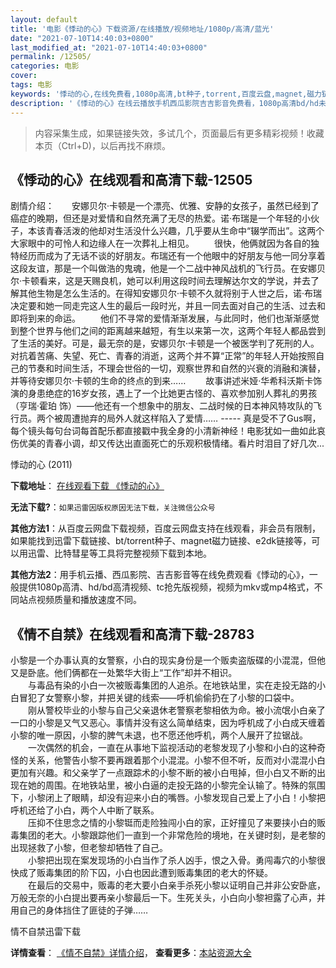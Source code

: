 ```yaml
---
layout: default
title: '电影《悸动的心》下载资源/在线播放/视频地址/1080p/高清/蓝光'
date: "2021-07-10T14:40:03+0800"
last_modified_at: "2021-07-10T14:40:03+0800"
permalink: /12505/
categories: 电影
cover:
tags: 电影
keywords: '悸动的心,在线免费看,1080p高清,bt种子,torrent,百度云盘,magnet,磁力链,迅雷下载资源'
description: '《悸动的心》在线云播放手机西瓜影院吉吉影音免费看，1080p高清bd/hd未删减完整版和tc抢先枪版，mkv/mp4格式，附带bt/torrent种子、magnet/磁力链、百度云盘、网盘资源迅雷下载链接'
---
```


>内容采集生成，如果链接失效，多试几个，页面最后有更多精彩视频！收藏本页（Ctrl+D)，以后再找不麻烦。


## 《悸动的心》在线观看和高清下载-12505

剧情介绍：　　安娜贝尔·卡顿是一个漂亮、优雅、安静的女孩子，虽然已经到了癌症的晚期，但还是对爱情和自然充满了无尽的热爱。诺·布瑞是一个年轻的小伙子，本该青春活泼的他却对生活没什么兴趣，几乎要从生命中“辍学而出”。这两个大家眼中的可怜人和边缘人在一次葬礼上相见。 　　很快，他俩就因为各自的独特经历而成为了无话不谈的好朋友。布瑞还有一个他眼中的好朋友与他一同分享着这段友谊，那是一个叫做浩的鬼魂，他是一个二战中神风战机的飞行员。在安娜贝尔·卡顿看来，这是天赐良机，她可以利用这段时间去理解达尔文的学说，并去了解其他生物是怎么生活的。在得知安娜贝尔·卡顿不久就将别于人世之后，诺·布瑞决定要和她一同走完这人生的最后一段时光，并且一同去面对自己的生活、过去和即将到来的命运。 　　他们不寻常的爱情渐渐发展，与此同时，他们也渐渐感觉到整个世界与他们之间的距离越来越短，有生以来第一次，这两个年轻人都品尝到了生活的美好。可是，最无奈的是，安娜贝尔·卡顿是一个被医学判了死刑的人。对抗着苦痛、失望、死亡、青春的消逝，这两个并不算“正常”的年轻人开始按照自己的节奏和时间生活，不理会世俗的一切，观察世界和自然的兴衰的消融和演替，并等待安娜贝尔·卡顿的生命的终点的到来…… 　　故事讲述米娅·华希科沃斯卡饰演的身患绝症的16岁女孩，遇上了一个比她更古怪的、喜欢参加别人葬礼的男孩（亨瑞·霍珀 饰）——他还有一个想象中的朋友、二战时候的日本神风特攻队的飞行员。两个被周遭抛弃的局外人就这样陷入了爱情…… ----- 真是受不了Gus啊，每个镜头每句台词每首配乐都直接戳中我全身的小清新神经！电影犹如一曲如此哀伤优美的青春小调，却又传达出直面死亡的乐观积极情绪。看片时泪目了好几次...


悸动的心 (2011)

**下载地址**： [在线观看下载 《悸动的心》](https://www.btbtdy.me/btdy/dy6856.html) 


**无法下载?**：`如果迅雷因版权原因无法下载，关注微信公众号 `

**其他方法1**：从百度云网盘下载视频，百度云网盘支持在线观看，非会员有限制，如果能找到迅雷下载链接、bt/torrent种子、magnet磁力链接、e2dk链接等，可以用迅雷、比特彗星等工具将完整视频下载到本地。

**其他方法2**：用手机云播、西瓜影院、吉吉影音等在线免费观看《悸动的心》，一般提供1080p高清、hd/bd高清视频、tc抢先版视频，视频为mkv或mp4格式，不同站点视频质量和播放速度不同。


## 《情不自禁》在线观看和高清下载-28783

小黎是一个办事认真的女警察，小白的现实身份是一个贩卖盗版碟的小混混，但他又是卧底。他们俩都在一处繁华大街上“工作”却并不相识。<br />　　与毒品有染的小白一次被贩毒集团的人追杀。在地铁站里，实在走投无路的小白冒犯了女警察小黎，并把关键的线索——呼机偷偷扔在了小黎的口袋中。<br />　　刚从警校毕业的小黎与自己父亲退休老警察老黎相依为命。被小流氓小白亲了一口的小黎是又气又恶心。事情并没有这么简单结束，因为呼机成了小白成天缠着小黎的唯一原因，小黎的脾气未退，也不愿还他呼机，两个人展开了拉锯战。<br />　　一次偶然的机会，一直在从事地下监视活动的老黎发现了小黎和小白的这种奇怪的关系，他警告小黎不要再跟着那个小混混。小黎不但不听，反而对小混混小白更加有兴趣。和父亲学了一点跟踪术的小黎不断的被小白甩掉，但小白又不断的出现在她的周围。在地铁站里，被小白逼的走投无路的小黎完全认输了。特殊的氛围下，小黎闭上了眼睛，却没有迎来小白的嘴唇。小黎发现自己爱上了小白！小黎把呼机还给了小白，两个人中断了联系。<br />　　压抑不住思念之情的小黎铤而走险独闯小白的家，正好撞见了来要挟小白的贩毒集团的老大。小黎跟踪他们一直到一个非常危险的境地，在关键时刻，是老黎的出现拯救了小黎，但老黎却牺牲了自己。<br />　　小黎把出现在案发现场的小白当作了杀人凶手，恨之入骨。勇闯毒穴的小黎很快成了贩毒集团的阶下囚，小白也因此遭到贩毒集团的老大的怀疑。<br />　　在最后的交易中，贩毒的老大要小白亲手杀死小黎以证明自己并非公安卧底，万般无奈的小白提出要再亲小黎最后一下。生死关头，小白向小黎袒露了心声，并用自己的身体挡住了匪徒的子弹……


情不自禁迅雷下载

**详情查看**： [《情不自禁》详情介绍](/movie/28783/)， **查看更多**：[本站资源大全](/movie/t/all/)


